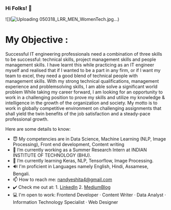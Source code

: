 ### Hi Folks! 👋

![](![Uploading 050318_LRR_MEN_WomenTech.jpg…]())


# My Objective : </br>
Successful IT engineering professionals need a combination of three skills to be successful: technical skills, project management skills and people management skills. I have learnt this while practicing as an IT engineer myself and realised that if I wanted to be a part in any firm, or if I want my team to excel, they need a good blend of technical
people with management skills. With my strong technical qualifications, management experience and problemsolving skills, I am able solve a significant world problem While taking my career forward, I am looking for an opportunity to work in a challenging position to prove my skills and utilize my knowledge & intelligence in the growth of the organization and society. My motto is to work in globally competitive environment on challenging assignments that shall yield the twin benefits of the job satisfaction and a steady-pace professional growth. </br>

Here are some details to know:

- 😇 My competencies are in Data Science, Machine Learning (NLP, Image Processing), Front end development, Content writing
- 🔭 I’m currently working as a Summer Research Intern at INDIAN INSTITUTE OF TECHNOLOGY (BHU).
- 🌱 I’m currently learning Keras, NLP, Tensorflow, Image Processing.
- 🔊 I'm proficient in Languages namely English, Hindi, Assamese, Bengali.
- 📫 How to reach me: nandyeshita4@gmail.com
- ✔️ Check me out at: 1. [LinkedIn](https://www.linkedin.com/in/eshita-nandy-intern-iitbhu-contentwriter/)    2. [MediumBlog](medium.com/@Eshita_Nandy)
- 💻 I'm open to work: Frontend Developer · Content Writer · Data Analyst · Information Technology Specialist · Web Designer
